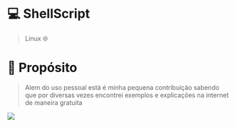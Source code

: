 # 💻 **ShellScript**
> Linux 🌐

# 🚀 **Propósito**
> Alem do uso pessoal está é minha pequena contribuição sabendo que por diversas vezes encontrei exemplos e explicações na internet de maneira gratuita

<img src="https://tidahora.com.br/wp-content/uploads/2019/02/7suM.gif">
